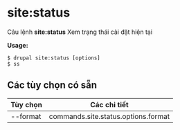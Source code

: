# site:status
Câu lệnh **site:status** Xem trạng thái cài đặt hiện tại

**Usage:**
```
$ drupal site:status [options] 
$ ss  
```

## Các tùy chọn có sẵn
Tùy chọn | Các chi tiết
-------|-------------
--format | commands.site.status.options.format
